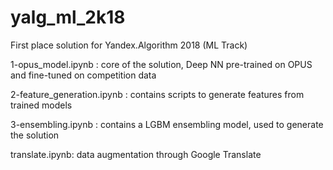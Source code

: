 # yalg_ml_2k18
First place solution for Yandex.Algorithm 2018 (ML Track)

1-opus_model.ipynb : core of the solution, Deep NN pre-trained on OPUS and fine-tuned on competition data

2-feature_generation.ipynb : contains scripts to generate features from trained models

3-ensembling.ipynb : contains a LGBM ensembling model, used to generate the solution

translate.ipynb: data augmentation through Google Translate
